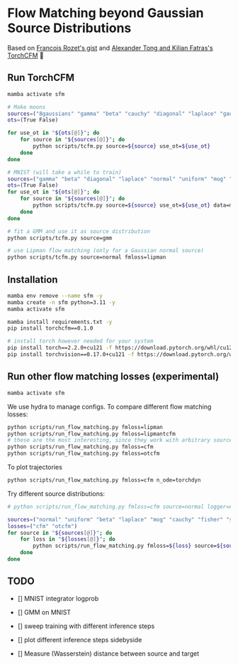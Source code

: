 # Flow Matching beyond Gaussian Source Distributions

Based on [Francois Rozet's gist](https://gist.github.com/francois-rozet/fd6a820e052157f8ac6e2aa39e16c1aa)
and [Alexander Tong and Kilian Fatras's TorchCFM](https://github.com/atong01/conditional-flow-matching) 🙏


## Run TorchCFM

```bash
mamba activate sfm

# Make moons
sources=("8gaussians" "gamma" "beta" "cauchy" "diagonal" "laplace" "gaussian" "normal" "uniform" "mog" "multivariate" "datafittednormal")
ots=(True False)

for use_ot in "${ots[@]}"; do
    for source in "${sources[@]}"; do
        python scripts/tcfm.py source=${source} use_ot=${use_ot} 
    done
done

# MNIST (will take a while to train)
sources=("gamma" "beta" "diagonal" "laplace" "normal" "uniform" "mog" "multivariate" "datafittednormal" "8gaussians" "gaussian")
ots=(True False)
for use_ot in "${ots[@]}"; do
    for source in "${sources[@]}"; do
        python scripts/tcfm.py source=${source} use_ot=${use_ot} data=mnist
    done
done

# fit a GMM and use it as source distribution
python scripts/tcfm.py source=gmm

# use Lipman flow matching (only for a Gaussian normal source)
python scripts/tcfm.py source=normal fmloss=lipman
```

## Installation

```bash
mamba env remove --name sfm -y
mamba create -n sfm python=3.11 -y
mamba activate sfm

mamba install requirements.txt -y
pip install torchcfm==0.1.0

# install torch however needed for your system
pip install torch==2.2.0+cu121 -f https://download.pytorch.org/whl/cu121/torch
pip install torchvision==0.17.0+cu121 -f https://download.pytorch.org/whl/cu121/torchvision
```

## Run other flow matching losses (experimental)

```bash
mamba activate sfm
```
We use hydra to manage configs. To compare different flow matching losses:
```bash
python scripts/run_flow_matching.py fmloss=lipman
python scripts/run_flow_matching.py fmloss=lipmantcfm
# these are the most interesting, since they work with arbitrary source distributions
python scripts/run_flow_matching.py fmloss=cfm
python scripts/run_flow_matching.py fmloss=otcfm
```

To plot trajectories
```bash
python scripts/run_flow_matching.py fmloss=cfm n_ode=torchdyn
```

Try different source distributions:
```bash
# python scripts/run_flow_matching.py fmloss=cfm source=normal logger=neptune

sources=("normal" "uniform" "beta" "laplace" "mog" "cauchy" "fisher" "studentt" "weibull" "gamma" "laplace" "gumbel")
losses=("cfm" "otcfm")
for source in "${sources[@]}"; do
    for loss in "${losses[@]}"; do
        python scripts/run_flow_matching.py fmloss=${loss} source=${source} logger=neptune tags=["s1"]
    done
done
```

## TODO

- [] MNIST integrator logprob
- [] GMM on MNIST

- [] sweep training with different inference steps
- [] plot different inference steps sidebyside

- [] Measure (Wasserstein) distance between source and target


